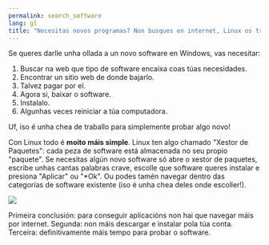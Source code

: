 ```yaml
---
permalink: search_software
lang: gl
title: "Necesitas novos programas? Non busques en internet, Linux os trae por ti."
---
```


Se queres darlle unha ollada a un novo software en Windows, vas necesitar:

<ol>
<li>Buscar na web que tipo de software encaixa coas túas necesidades.</li>
<li>Encontrar un sitio web de donde bajarlo.</li>
<li>Talvez pagar por el.</li>
<li>Agora si, baixar o software.</li>
<li>Instalalo.</li>
<li>Algunhas veces reiniciar a túa computadora.</li>
</ol>

Uf, iso é unha chea de traballo para simplemente probar algo novo!

Con Linux todo é <b>moito máis simple</b>. Linux ten algo chamado "Xestor de Paquetes": cada peza de software está almacenada no seu propio "paquete". Se necesitas algún novo software só abre o xestor de paquetes, escribe unhas cantas palabras crave, escolle que software queres instalar e presiona "Aplicar" ou "*Ok". Ou podes tamén navegar dentro das categorías de software existente (iso é unha chea deles onde escoller!).

<img src="Images/synaptic.png" />

Primeira conclusión: para conseguir aplicacións non hai que navegar máis por internet. Segunda: non máis descargar e instalar pola túa conta. Terceira: definitivamente máis tempo para probar o software.




